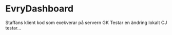 # EvryDashboard
Staffans klient kod som exekverar på servern
GK Testar en ändring lokalt
CJ testar...

